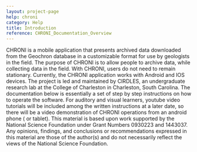 ```yaml
---
layout: project-page
help: chroni
category: Help
title: Introduction
reference: CHRONI_Documentation_Overview
---
```


CHRONI is a mobile application that presents archived data downloaded from the Geochron database in a customizable format for use by geologists in the field. The purpose of CHRONI is to allow people to archive data, while collecting data in the field. With CHRONI, users do not need to remain stationary. Currently, the CHRONI application works with Android and IOS devices. The project is led and maintained by CIRDLES, an undergraduate research lab at the College of Charleston in Charleston, South Carolina. The documentation below is essentially a set of step by step instructions on how to operate the software. For auditory and visual learners, youtube video tutorials will be included among the written instructions at a later date, so there will be a video demonstration of CHRONI operations from an android phone ( or tablet). This material is based upon work supported by the National Science Foundation under Grant Numbers 0930223 and 1443037. Any opinions, findings, and conclusions or recommendations expressed in this material are those of the author(s) and do not necessarily reflect the views of the National Science Foundation.
